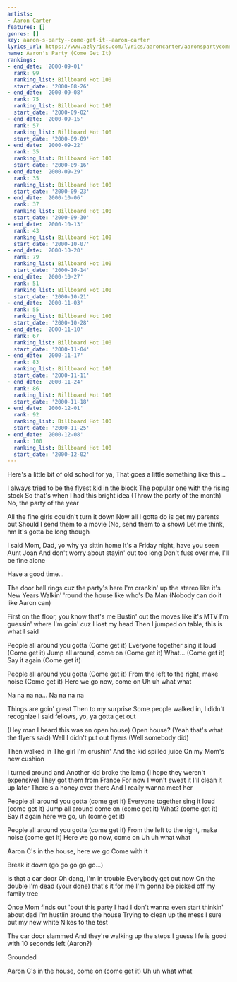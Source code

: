```yaml
---
artists:
- Aaron Carter
features: []
genres: []
key: aaron-s-party--come-get-it--aaron-carter
lyrics_url: https://www.azlyrics.com/lyrics/aaroncarter/aaronspartycomegetit.html
name: Aaron's Party (Come Get It)
rankings:
- end_date: '2000-09-01'
  rank: 99
  ranking_list: Billboard Hot 100
  start_date: '2000-08-26'
- end_date: '2000-09-08'
  rank: 75
  ranking_list: Billboard Hot 100
  start_date: '2000-09-02'
- end_date: '2000-09-15'
  rank: 57
  ranking_list: Billboard Hot 100
  start_date: '2000-09-09'
- end_date: '2000-09-22'
  rank: 35
  ranking_list: Billboard Hot 100
  start_date: '2000-09-16'
- end_date: '2000-09-29'
  rank: 35
  ranking_list: Billboard Hot 100
  start_date: '2000-09-23'
- end_date: '2000-10-06'
  rank: 37
  ranking_list: Billboard Hot 100
  start_date: '2000-09-30'
- end_date: '2000-10-13'
  rank: 43
  ranking_list: Billboard Hot 100
  start_date: '2000-10-07'
- end_date: '2000-10-20'
  rank: 79
  ranking_list: Billboard Hot 100
  start_date: '2000-10-14'
- end_date: '2000-10-27'
  rank: 51
  ranking_list: Billboard Hot 100
  start_date: '2000-10-21'
- end_date: '2000-11-03'
  rank: 55
  ranking_list: Billboard Hot 100
  start_date: '2000-10-28'
- end_date: '2000-11-10'
  rank: 67
  ranking_list: Billboard Hot 100
  start_date: '2000-11-04'
- end_date: '2000-11-17'
  rank: 83
  ranking_list: Billboard Hot 100
  start_date: '2000-11-11'
- end_date: '2000-11-24'
  rank: 86
  ranking_list: Billboard Hot 100
  start_date: '2000-11-18'
- end_date: '2000-12-01'
  rank: 92
  ranking_list: Billboard Hot 100
  start_date: '2000-11-25'
- end_date: '2000-12-08'
  rank: 100
  ranking_list: Billboard Hot 100
  start_date: '2000-12-02'
---
```



Here's a little bit of old school for ya,
That goes a little something like this...

I always tried to be the flyest kid in the block
The popular one with the rising stock
So that's when I had this bright idea
(Throw the party of the month)
No, the party of the year

All the fine girls couldn't turn it down
Now all I gotta do is get my parents out
Should I send them to a movie
(No, send them to a show)
Let me think, hm
It's gotta be long though

I said Mom, Dad, yo why ya sittin home
It's a Friday night, have you seen Aunt Joan
And don't worry about stayin' out too long
Don't fuss over me, I'll be fine alone

Have a good time...

The door bell rings cuz the party's here
I'm crankin' up the stereo like it's New Years
Walkin' 'round the house like who's Da Man
(Nobody can do it like Aaron can)

First on the floor, you know that's me
Bustin' out the moves like it's MTV
I'm guessin' where I'm goin' cuz I lost my head
Then I jumped on table, this is what I said

People all around you gotta
(Come get it)
Everyone together sing it loud
(Come get it)
Jump all around, come on
(Come get it)
What...
(Come get it)
Say it again
(Come get it)

People all around you gotta
(Come get it)
From the left to the right, make noise
(Come get it)
Here we go now, come on
Uh uh what what

Na na na na... Na na na na

Things are goin' great
Then to my surprise
Some people walked in, I didn't recognize
I said fellows, yo, ya gotta get out

(Hey man I heard this was an open house)
Open house?
(Yeah that's what the flyers said)
Well I didn't put out flyers
(Well somebody did)

Then walked in
The girl I'm crushin'
And the kid spilled juice
On my Mom's new cushion

I turned around and
Another kid broke the lamp
(I hope they weren't expensive)
They got them from France
For now I won't sweat it
I'll clean it up later
There's a honey over there
And I really wanna meet her

People all around you gotta
(come get it)
Everyone together sing it loud
(come get it)
Jump all around come on
(come get it)
What?
(come get it)
Say it again here we go, uh
(come get it)

People all around you gotta
(come get it)
From the left to the right, make noise
(come get it)
Here we go now, come on
Uh uh what what

Aaron C's in the house, here we go
Come with it

Break it down
(go go go go go...)

Is that a car door
Oh dang, I'm in trouble
Everybody get out now
On the double
I'm dead (your done) that's it for me
I'm gonna be picked off my family tree

Once Mom finds out 'bout this party I had
I don't wanna even start thinkin' about dad
I'm hustlin around the house
Trying to clean up the mess
I sure put my new white Nikes to the test

The car door slammed
And they're walking up the steps
I guess life is good with 10 seconds left
(Aaron?)

Grounded



Aaron C's in the house, come on
(come get it)
Uh uh what what





